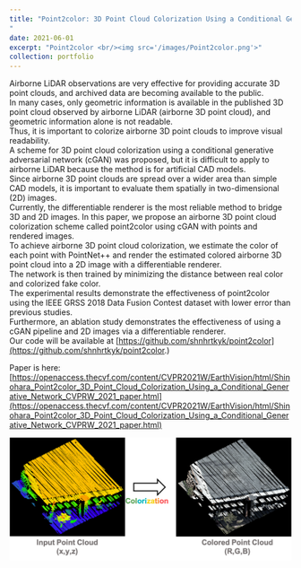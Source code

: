 ```yaml
---
title: "Point2color: 3D Point Cloud Colorization Using a Conditional Generative Network and Differentiable Rendering for Airborne LiDAR
"
date: 2021-06-01
excerpt: "Point2color <br/><img src='/images/Point2color.png'>"
collection: portfolio
---
```


Airborne LiDAR observations are very effective for providing accurate 3D point clouds, and archived data are becoming available to the public.  
In many cases, only geometric information is available in the published 3D point cloud observed by airborne LiDAR (airborne 3D point cloud), and geometric information alone is not readable.  
Thus, it is important to colorize airborne 3D point clouds to improve visual readability.  
A scheme for 3D point cloud colorization using a conditional generative adversarial network (cGAN) was proposed, but it is difficult to apply to airborne LiDAR because the method is for artificial CAD models.  
Since airborne 3D point clouds are spread over a wider area than simple CAD models, it is important to evaluate them spatially in two-dimensional (2D) images.  
Currently, the differentiable renderer is the most reliable method to bridge 3D and 2D images.
In this paper, we propose an airborne 3D point cloud colorization scheme called point2color using cGAN with points and rendered images.  
To achieve airborne 3D point cloud colorization, we estimate the color of each point with PointNet++ and render the estimated colored airborne 3D point cloud into a 2D image with a differentiable renderer.  
The network is then trained by minimizing the distance between real color and colorized fake color.  
The experimental results demonstrate the effectiveness of point2color using the IEEE GRSS 2018 Data Fusion Contest dataset with lower error than previous studies.  
Furthermore, an ablation study demonstrates the effectiveness of using a cGAN pipeline and 2D images via a differentiable renderer.  
Our code will be available at [https://github.com/shnhrtkyk/point2color](https://github.com/shnhrtkyk/point2color.)


Paper is here: [https://openaccess.thecvf.com/content/CVPR2021W/EarthVision/html/Shinohara_Point2color_3D_Point_Cloud_Colorization_Using_a_Conditional_Generative_Network_CVPRW_2021_paper.html](https://openaccess.thecvf.com/content/CVPR2021W/EarthVision/html/Shinohara_Point2color_3D_Point_Cloud_Colorization_Using_a_Conditional_Generative_Network_CVPRW_2021_paper.html)


![概要](/images/Point2color.png) 